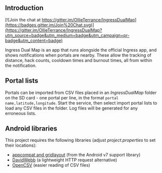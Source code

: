 Introduction
------------

[![Join the chat at https://gitter.im/OllieTerrance/IngressDualMap](https://badges.gitter.im/Join%20Chat.svg)](https://gitter.im/OllieTerrance/IngressDualMap?utm_source=badge&utm_medium=badge&utm_campaign=pr-badge&utm_content=badge)

Ingress Dual Map is an app that runs alongside the official Ingress app, and shows notifications when portals are nearby.  These allow the tracking of distance, hack counts, cooldown times and burnout times, all from within the notification.


Portal lists
------------

Portals can be imported from CSV files placed in an *IngressDualMap* folder on the SD card - one portal per line, in the format `portal name,latitude,longitude`.  Start the service, then select import portal lists to load any CSV files in the folder.  Log files will be generated for any erroneous lists.


Android libraries
-----------------

This project requires the following libraries (adjust *project.properties* to set their locations):

* [appcompat and gridlayout](http://developer.android.com/tools/support-library/setup.html) (from the Android v7 support library)
* [DavidWebb](https://github.com/hgoebl/DavidWebb) (a lightweight HTTP request alternative)
* [OpenCSV](http://opencsv.sourceforge.net/) (easier reading of CSV files)
